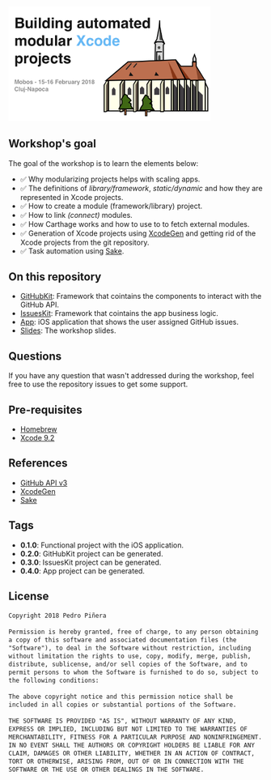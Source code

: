<img src="Assets/logo.png" width="400"/>

## Workshop's goal

The goal of the workshop is to learn the elements below:

- ✅ Why modularizing projects helps with scaling apps.
- ✅ The definitions of *library/framework*, *static/dynamic* and how they are represented in Xcode projects.
- ✅ How to create a module (framework/library) project.
- ✅ How to link *(connect)* modules.
- ✅ How Carthage works and how to use to to fetch external modules.
- ✅ Generation of Xcode projects using [XcodeGen](https://github.com/yonaskolb/XcodeGen) and getting rid of the Xcode projects from the git repository.
- ✅ Task automation using [Sake](https://github.com/xcodeswift/sake).

## On this repository
- [GitHubKit](/Projects/GitHubKit): Framework that cointains the components to interact with the GitHub API.
- [IssuesKit](/Projects/IssuesKit): Framework that cointains the app business logic.
- [App](/Projects/App): iOS application that shows the user assigned GitHub issues.
- [Slides](/slides): The workshop slides.

## Questions
If you have any question that wasn't addressed during the workshop, feel free to use the repository issues to get some support.

## Pre-requisites
- [Homebrew](https://brew.sh)
- [Xcode 9.2](https://developer.apple.com/xcode/)

## References
- [GitHub API v3](https://developer.github.com/v3/)
- [XcodeGen](https://github.com/yonaskolb/xcodegen)
- [Sake](https://github.com/xcodeswift/sake)

## Tags
- **0.1.0**: Functional project with the iOS application.
- **0.2.0**: GitHubKit project can be generated.
- **0.3.0**: IssuesKit project can be generated.
- **0.4.0**: App project can be generated.

## License

```
Copyright 2018 Pedro Piñera

Permission is hereby granted, free of charge, to any person obtaining a copy of this software and associated documentation files (the "Software"), to deal in the Software without restriction, including without limitation the rights to use, copy, modify, merge, publish, distribute, sublicense, and/or sell copies of the Software, and to permit persons to whom the Software is furnished to do so, subject to the following conditions:

The above copyright notice and this permission notice shall be included in all copies or substantial portions of the Software.

THE SOFTWARE IS PROVIDED "AS IS", WITHOUT WARRANTY OF ANY KIND, EXPRESS OR IMPLIED, INCLUDING BUT NOT LIMITED TO THE WARRANTIES OF MERCHANTABILITY, FITNESS FOR A PARTICULAR PURPOSE AND NONINFRINGEMENT. IN NO EVENT SHALL THE AUTHORS OR COPYRIGHT HOLDERS BE LIABLE FOR ANY CLAIM, DAMAGES OR OTHER LIABILITY, WHETHER IN AN ACTION OF CONTRACT, TORT OR OTHERWISE, ARISING FROM, OUT OF OR IN CONNECTION WITH THE SOFTWARE OR THE USE OR OTHER DEALINGS IN THE SOFTWARE.
```